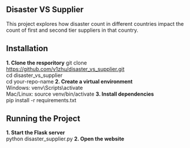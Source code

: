 ## Disaster VS Supplier

This project explores how disaster count in different countries impact the count of first and second tier suppliers in that country.

## Installation

**1. Clone the resporitory**
git clone https://github.com/v1zhu/disaster_vs_supplier.git  
 cd disaster_vs_supplier  
 cd your-repo-name
**2. Create a virtual environment**  
 Windows: venv\Scripts\activate  
 Mac/Linux: source venv/bin/activate
**3. Install dependencies**  
 pip install -r requirements.txt

## Running the Project

**1. Start the Flask server**  
 python disaster_supplier.py
**2. Open the website**
